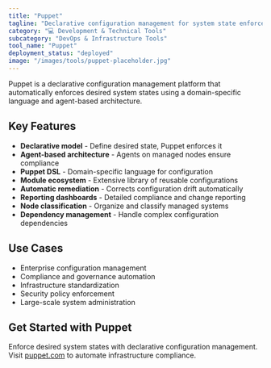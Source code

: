 ```yaml
---
title: "Puppet"
tagline: "Declarative configuration management for system state enforcement"
category: "💻 Development & Technical Tools"
subcategory: "DevOps & Infrastructure Tools"
tool_name: "Puppet"
deployment_status: "deployed"
image: "/images/tools/puppet-placeholder.jpg"
---
```

Puppet is a declarative configuration management platform that automatically enforces desired system states using a domain-specific language and agent-based architecture.

## Key Features

- **Declarative model** - Define desired state, Puppet enforces it
- **Agent-based architecture** - Agents on managed nodes ensure compliance
- **Puppet DSL** - Domain-specific language for configuration
- **Module ecosystem** - Extensive library of reusable configurations
- **Automatic remediation** - Corrects configuration drift automatically
- **Reporting dashboards** - Detailed compliance and change reporting
- **Node classification** - Organize and classify managed systems
- **Dependency management** - Handle complex configuration dependencies

## Use Cases

- Enterprise configuration management
- Compliance and governance automation
- Infrastructure standardization
- Security policy enforcement
- Large-scale system administration

## Get Started with Puppet

Enforce desired system states with declarative configuration management. Visit [puppet.com](https://puppet.com) to automate infrastructure compliance.